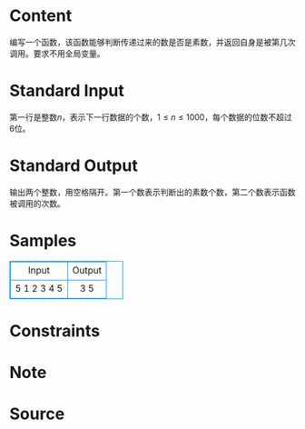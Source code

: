 
# Content

编写一个函数，该函数能够判断传递过来的数是否是素数，并返回自身是被第几次调用。要求不用全局变量。

# Standard Input

第一行是整数$n$，表示下一行数据的个数，$1 \leq n \leq 1000$，每个数据的位数不超过$6$位。

# Standard Output

输出两个整数，用空格隔开。第一个数表示判断出的素数个数，第二个数表示函数被调用的次数。

# Samples

<style>
        table,table tr th, table tr td { border:1px solid #0094ff; }
        table { width: 200px; min-height: 25px; line-height: 25px; text-align: center; border-collapse: collapse;}   
    </style>
<table>
	<tr>
		<td>Input</td>
		<td>Output</td>
	</tr>
<tr><td>5
1 2 3 4 5</td><td>3 5</td></tr></table>


# Constraints



# Note



# Source


